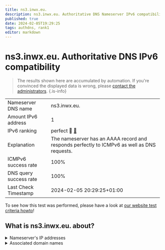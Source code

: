 ```yaml
---
title: ns3.inwx.eu.
description: ns3.inwx.eu. Authoritative DNS Nameserver IPv6 compatibility
published: true
date: 2024-02-05T19:29:25
tags: authdns, rank1
editor: markdown
---
```


# ns3.inwx.eu. Authoritative DNS IPv6 compatibility

> The results shown here are accumulated by automation. If you're convinced the displayed data is wrong, please [contact the administrators](/howto/chat). 
{.is-info}




|   |   |
| - | - |
| Nameserver DNS name | ns3.inwx.eu.
| Amount IPv6 address | 1
| IPv6 ranking | perfect :1st_place_medal: [🔗](/howto/ranking) |
| Explanation | The nameserver has an AAAA record and responds perfectly to ICMPv6 as well as DNS requests. |
| ICMPv6 success rate | 100%|
| DNS query success rate | 100% |
| Last Check Timestamp | 2024-02-05 20:29:25+01:00 |

To see how this test was performed, please have a look at [our website test criteria howto](/howto/testcriteria/authdns)!


## What is ns3.inwx.eu. about?




<details>
<summary>Nameserver's IP addresses</summary>

2a02:d500::53

</details>



<details>
<summary>Associated domain names</summary>

www.bremen.de

www.schleswig-holstein.de

</details>
